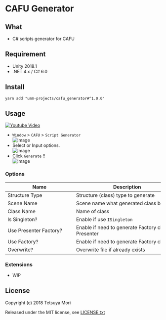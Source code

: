 # CAFU Generator

## What

* C# scripts generator for CAFU

## Requirement

* Unity 2018.1
* .NET 4.x / C# 6.0

## Install

```shell
yarn add "umm-projects/cafu_generator#^1.0.0"
```

## Usage

[![Youtube Video](https://img.youtube.com/vi/42t5AN8KcwM/0.jpg)](https://www.youtube.com/watch?v=42t5AN8KcwM)

* `Window` &gt; `CAFU` &gt; `Script Generator` <br />![image](https://user-images.githubusercontent.com/838945/40044057-3ce37f3a-5861-11e8-8dba-662322731b78.png)
* Select or Input options.<br />![image](https://user-images.githubusercontent.com/838945/40044135-7410cada-5861-11e8-9859-3fac06895064.png)
* Click `Generate` !!<br />![image](https://user-images.githubusercontent.com/838945/40044254-d3da9c84-5861-11e8-9027-9876c286d638.png)

### Options

| Name　　　　　　　　　　 | Description　　　　　　　　　　　　　　　 | Controller | Presenter | View | UseCase | Model | Translator | Repository | DataStore | Entity |
| --- | --- | --- | --- | --- | --- | --- | --- | --- | --- | --- |
| Structure Type | Structure (class) type to generate | ✓ | ✓ | ✓ | ✓ | ✓ | ✓ | ✓ | ✓ | ✓ |
| Scene Name | Scene name what generated class belongs | ✓ | ✓ | ✓ |  |  |  |  |  |  |
| Class Name | Name of class |  |  | ✓ | ✓ | ✓ | ✓ | ✓ | ✓ | ✓ |
| Is Singleton? | Enable if use `ISingleton` |  |  |  | ✓ | ✓ |  | ✓ | ✓ | ✓ |
| Use Presenter Factory? | Enable if need to generate Factory class for Presenter | ✓ |  |  |  |  |  |  |  |  |
| Use Factory? | Enable if need to generate Factory class |  | ✓ |  | ✓ | ✓ |  | ✓ | ✓ | ✓ |
| Overwrite? | Overwrite file if already exists | ✓ | ✓ | ✓ | ✓ | ✓ | ✓ | ✓ | ✓ | ✓ |

### Extensions

* WIP

## License

Copyright (c) 2018 Tetsuya Mori

Released under the MIT license, see [LICENSE.txt](LICENSE.txt)

